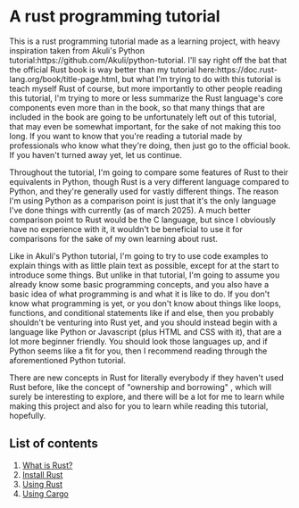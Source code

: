 # A rust programming tutorial

<p>This is a rust programming tutorial made as a learning project,
with heavy inspiration taken from Akuli's Python tutorial:https://github.com/Akuli/python-tutorial. 
I'll say right off the bat that the official Rust book is way better than my tutorial here:https://doc.rust-lang.org/book/title-page.html,
but what I'm trying to do with this tutorial is teach myself Rust of course, but more importantly to other people reading
this tutorial, I'm trying to more or less summarize the Rust language's core components even more than in the book, so that many
things that are included in the book are going to be unfortunately left out of this tutorial, that may even be somewhat important, for the sake of
not making this too long. If you want to know that you're reading a tutorial made by professionals who know what they're doing, then 
just go to the official book. If you haven't turned away yet, let us continue.<p>

<p>Throughout the tutorial, I'm going to compare some features of Rust to their equivalents in Python,
though Rust is a very different language compared to Python, and they're generally used for vastly
different things. The reason I'm using Python as a comparison point is just that it's the only language
I've done things with currently (as of march 2025). A much better comparison point to Rust would be
the C language, but since I obviously have no experience with it, it wouldn't be beneficial to use it 
for comparisons for the sake of my own learning about rust.<p>

<p> Like in Akuli's Python tutorial, I'm going to try to use code examples to explain things with as little
plain text as possible, except for at the start to introduce some things. But unlike in that tutorial, I'm going to assume you already know some basic
programming concepts, and you also have a basic idea of what programming is and what it is like to do.
If you don't know what programming is yet, or you don't know about things like loops, functions,
and conditional statements like if and else, then you probably shouldn't be venturing into Rust yet,
and you should instead begin with a language like Python or Javascript (plus HTML and CSS with it),
that are a lot more beginner friendly. You should look those languages up, and if Python seems like
a fit for you, then I recommend reading through the aforementioned Python tutorial. <p>

<p>There are new concepts in Rust for literally everybody if they haven't used Rust before, like the concept of "ownership and borrowing"
, which will surely be interesting to explore, and there will be a lot for me to learn while making this project and
also for you to learn while reading this tutorial, hopefully.<p>

## List of contents

1. [What is Rust?](https://github.com/olkku45/rust-tutorial/blob/main/tutorial/what-is-rust.md)
2. [Install Rust](https://github.com/olkku45/rust-tutorial/blob/main/tutorial/install-rust.md)
3. [Using Rust](https://github.com/olkku45/rust-tutorial/blob/main/tutorial/using-rust.md)
4. [Using Cargo](https://github.com/olkku45/rust-tutorial/blob/main/tutorial/using-cargo.md)